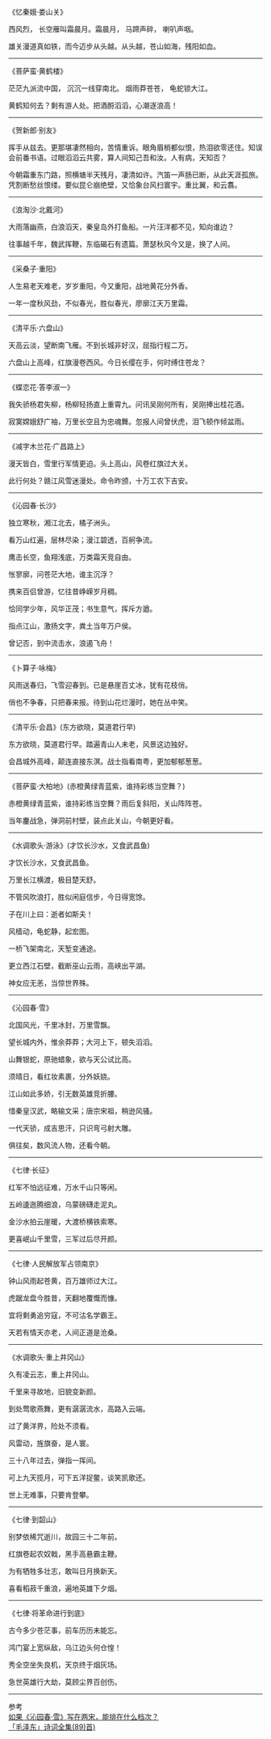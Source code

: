 《忆秦娥·娄山关》

西风烈， 长空雁叫霜晨月。霜晨月， 马蹄声碎， 喇叭声咽。

雄关漫道真如铁，而今迈步从头越。从头越，苍山如海，残阳如血。

---------------------------------------------------------------------------------------------------------------------

《菩萨蛮·黄鹤楼》

茫茫九派流中国， 沉沉一线穿南北。 烟雨莽苍苍， 龟蛇锁大江。

黄鹤知何去？剩有游人处。把酒酹滔滔，心潮逐浪高！


---------------------------------------------------------------------------------------------------------------------

《贺新郎·别友》

挥手从兹去。更那堪凄然相向，苦情重诉。眼角眉梢都似恨，热泪欲零还住。知误会前番书语。过眼滔滔云共雾，算人间知己吾和汝。人有病，天知否？

今朝霜重东门路，照横塘半天残月，凄清如许。汽笛一声肠已断，从此天涯孤旅。凭割断愁丝恨缕。要似昆仑崩绝壁，又恰象台风扫寰宇。重比翼，和云翥。

---------------------------------------------------------------------------------------------------------------------

《浪淘沙·北戴河》

大雨落幽燕，白浪滔天，秦皇岛外打鱼船。一片汪洋都不见，知向谁边？

往事越千年，魏武挥鞭，东临碣石有遗篇。萧瑟秋风今又是，换了人间。

---------------------------------------------------------------------------------------------------------------------

《采桑子·重阳》

人生易老天难老，岁岁重阳，今又重阳，战地黄花分外香。

一年一度秋风劲，不似春光，胜似春光，廖廓江天万里霜。


---------------------------------------------------------------------------------------------------------------------
《清平乐·六盘山》

天高云淡，望断南飞雁。不到长城非好汉，屈指行程二万。

六盘山上高峰，红旗漫卷西风。今日长缨在手，何时缚住苍龙？

---------------------------------------------------------------------------------------------------------------------

《蝶恋花·答李淑一》

我失骄杨君失柳，杨柳轻扬直上重霄九。问讯吴刚何所有，吴刚捧出桂花酒。

寂寞嫦娥舒广袖，万里长空且为忠魂舞。忽报人间曾伏虎，泪飞顿作倾盆雨。


---------------------------------------------------------------------------------------------------------------------

《减字木兰花·广昌路上》

漫天皆白，雪里行军情更迫。头上高山，风卷红旗过大关。

此行何处？赣江风雪迷漫处。命令昨颁，十万工农下吉安。


---------------------------------------------------------------------------------------------------------------------
《沁园春·长沙》

独立寒秋，湘江北去，橘子洲头。

看万山红遍，层林尽染；漫江碧透，百舸争流。

鹰击长空，鱼翔浅底，万类霜天竞自由。

怅寥廓，问苍茫大地，谁主沉浮？

携来百侣曾游，忆往昔峥嵘岁月稠。

恰同学少年，风华正茂；书生意气，挥斥方遒。

指点江山，激扬文字，粪土当年万户侯。

曾记否，到中流击水，浪遏飞舟！

---------------------------------------------------------------------------------------------------------------------

《卜算子·咏梅》

风雨送春归，飞雪迎春到。已是悬崖百丈冰，犹有花枝俏。

俏也不争春，只把春来报。待到山花烂漫时，她在丛中笑。

---------------------------------------------------------------------------------------------------------------------
《清平乐·会昌》(东方欲晓，莫道君行早)

东方欲晓，莫道君行早。踏遍青山人未老，风景这边独好。

会昌城外高峰，颠连直接东溟。战士指看南粤，更加郁郁葱葱。


---------------------------------------------------------------------------------------------------------------------

《菩萨蛮·大柏地》(赤橙黄绿青蓝紫，谁持彩练当空舞？)

赤橙黄绿青蓝紫，谁持彩练当空舞？雨后复斜阳，关山阵阵苍。

当年鏖战急，弹洞前村壁，装点此关山，今朝更好看。

---------------------------------------------------------------------------------------------------------------------
《水调歌头·游泳》(才饮长沙水，又食武昌鱼)

才饮长沙水，又食武昌鱼。

万里长江横渡，极目楚天舒。

不管风吹浪打，胜似闲庭信步，今日得宽馀。

子在川上曰：逝者如斯夫！

风樯动，龟蛇静，起宏图。

一桥飞架南北，天堑变通途。

更立西江石壁，截断巫山云雨，高峡出平湖。

神女应无恙，当惊世界殊。


---------------------------------------------------------------------------------------------------------------------

《沁园春·雪》

北国风光，千里冰封，万里雪飘。

望长城内外，惟余莽莽；大河上下，顿失滔滔。

山舞银蛇，原驰蜡象，欲与天公试比高。

须晴日，看红妆素裹，分外妖娆。

江山如此多娇，引无数英雄竞折腰。

惜秦皇汉武，略输文采；唐宗宋祖，稍逊风骚。

一代天骄，成吉思汗，只识弯弓射大雕。

俱往矣，数风流人物，还看今朝。


---------------------------------------------------------------------------------------------------------------------

《七律·长征》

红军不怕远征难，万水千山只等闲。

五岭逶迤腾细浪，乌蒙磅礴走泥丸。

金沙水拍云崖暖，大渡桥横铁索寒。

更喜岷山千里雪，三军过后尽开颜。

---------------------------------------------------------------------------------------------------------------------
《七律·人民解放军占领南京》

钟山风雨起苍黄，百万雄师过大江。

虎踞龙盘今胜昔，天翻地覆慨而慷。

宜将剩勇追穷寇，不可沽名学霸王。

天若有情天亦老，人间正道是沧桑。

---------------------------------------------------------------------------------------------------------------------

《水调歌头·重上井冈山》

久有凌云志，重上井冈山。

千里来寻故地，旧貌变新颜。

到处莺歌燕舞，更有潺潺流水，高路入云端。

过了黄洋界，险处不须看。

风雷动，旌旗奋，是人寰。

三十八年过去，弹指一挥间。

可上九天揽月，可下五洋捉鳖，谈笑凯歌还。

世上无难事，只要肯登攀。

---------------------------------------------------------------------------------------------------------------------

《七律·到韶山》

别梦依稀咒逝川，故园三十二年前。

红旗卷起农奴戟，黑手高悬霸主鞭。

为有牺牲多壮志，敢叫日月换新天。

喜看稻菽千重浪，遍地英雄下夕烟。


---------------------------------------------------------------------------------------------------------------------

《七律·将革命进行到底》

古今多少苍茫事，前车历历未能忘。

鸿门宴上宽纵敌，乌江边头何仓惶！

秀全空坐失良机，天京终于烟灰场。

急世英雄行大劫，莫顾尘界百创伤。


---------------------------------------------------------------------------------------------------------------------





参考  
[如果《沁园春·雪》写在两宋，能排在什么档次？](https://www.zhihu.com/question/39300088)  
[「毛泽东」诗词全集(89)首)](https://www.shicimingju.com/chaxun/zuozhe/91.html)  

